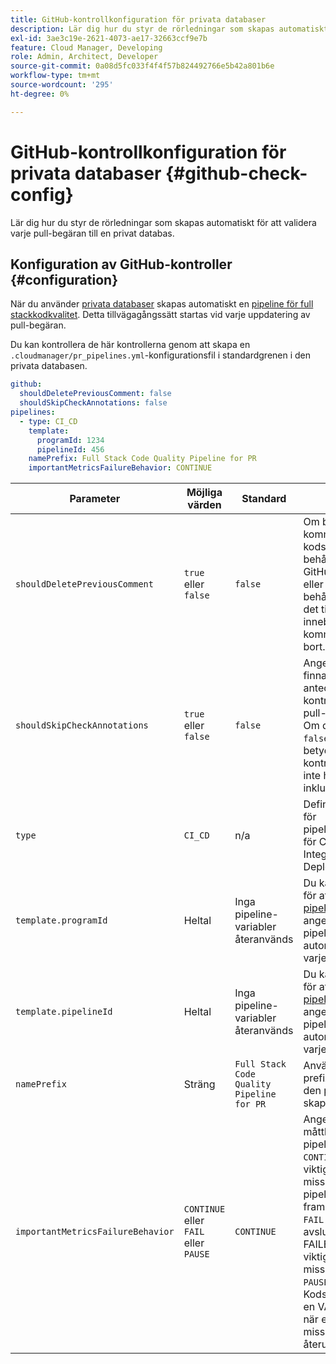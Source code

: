 ```yaml
---
title: GitHub-kontrollkonfiguration för privata databaser
description: Lär dig hur du styr de rörledningar som skapas automatiskt för att validera varje pull-begäran till en privat databas.
exl-id: 3ae3c19e-2621-4073-ae17-32663ccf9e7b
feature: Cloud Manager, Developing
role: Admin, Architect, Developer
source-git-commit: 0a08d5fc033f4f4f57b824492766e5b42a801b6e
workflow-type: tm+mt
source-wordcount: '295'
ht-degree: 0%

---
```


# GitHub-kontrollkonfiguration för privata databaser {#github-check-config}

Lär dig hur du styr de rörledningar som skapas automatiskt för att validera varje pull-begäran till en privat databas.

## Konfiguration av GitHub-kontroller {#configuration}

När du använder [privata databaser](private-repositories.md#using) skapas automatiskt en [pipeline för full stackkodkvalitet](/help/implementing/cloud-manager/configuring-pipelines/introduction-ci-cd-pipelines.md). Detta tillvägagångssätt startas vid varje uppdatering av pull-begäran.

Du kan kontrollera de här kontrollerna genom att skapa en `.cloudmanager/pr_pipelines.yml`-konfigurationsfil i standardgrenen i den privata databasen.

```yaml
github:
  shouldDeletePreviousComment: false
  shouldSkipCheckAnnotations: false
pipelines:
  - type: CI_CD
    template:
      programId: 1234
      pipelineId: 456
    namePrefix: Full Stack Code Quality Pipeline for PR
    importantMetricsFailureBehavior: CONTINUE
```

| Parameter | Möjliga värden | Standard | Beskrivning |
| --- | --- | --- | --- |
| `shouldDeletePreviousComment` | `true` eller `false` | `false` | Om bara den sista kommentaren med kodskanningen ska behållas i den här GitHub-pull-begäran eller om alla ska behållas. Om du anger det till `false` (standard) innebär det att tidigare kommentarer inte tas bort. |
| `shouldSkipCheckAnnotations` | `true` eller `false` | `false` | Anger om det ska finnas ytterligare anteckningar i kontrollen för GitHub-pull-begäran eller inte. Om du anger det som `false` (standard) betyder det att kontrollanteckningar inte hoppas över och inkluderas i feedback. |
| `type` | `CI_CD` | n/a | Definierar beteendet för pipelinekonfigurationer för CI/CD (Continuous Integration/Continuous Deployment). |
| `template.programId` | Heltal | Inga pipeline-variabler återanvänds | Du kan använda den för att återanvända de [pipeline-variabler](/help/implementing/cloud-manager/configuring-pipelines/pipeline-variables.md) som angetts för en befintlig pipeline som automatiskt skapats av varje pull-begäran. |
| `template.pipelineId` | Heltal | Inga pipeline-variabler återanvänds | Du kan använda den för att återanvända de [pipeline-variabler](/help/implementing/cloud-manager/configuring-pipelines/pipeline-variables.md) som angetts för en befintlig pipeline som automatiskt skapats av varje pull-begäran. |
| `namePrefix` | Sträng | `Full Stack Code Quality Pipeline for PR` | Används för att ange prefixet för namnet på den pipeline som skapas automatiskt. |
| `importantMetricsFailureBehavior` | `CONTINUE` eller `FAIL` eller `PAUSE` | `CONTINUE` | Anger det viktiga måttbeteendet för pipelinen <br>`CONTINUE` = Om ett viktigt mätresultat misslyckas flyttas pipelinen automatiskt framåt <br>`FAIL` = pipelinen avslutas med en FAILED-status om ett viktigt mätresultat misslyckas<br>`PAUSE` = Kodsökningssteget får en VÄNTNINGSstatus när ett viktigt mätvärde misslyckas och måste återupptas manuellt |




